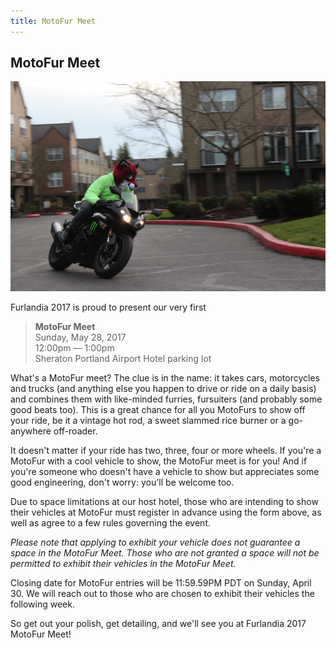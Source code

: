 ```yaml
---
title: MotoFur Meet
---
```


MotoFur Meet
------------

<img class="flavor-img" src="img/zetta.jpg">

Furlandia 2017 is proud to present our very first

> **MotoFur Meet**    
> Sunday, May 28, 2017    
> 12:00pm &mdash; 1:00pm    
> Sheraton Portland Airport Hotel parking lot

What's a MotoFur meet? The clue is in the name: it takes cars, motorcycles
and trucks (and anything else you happen to drive or ride on a daily basis)
and combines them with like-minded furries, fursuiters (and probably some
good beats too).
This is a great chance for all you MotoFurs to show off your ride, be it a
vintage hot rod, a sweet slammed rice burner or a go-anywhere off-roader.

It doesn't matter if your ride has two, three, four or more wheels. If you're
a MotoFur with a cool vehicle to show, the MotoFur meet is for you! And if
you're someone who doesn't have a vehicle to show but appreciates some good
engineering, don't worry: you'll be welcome too.

Due to space limitations at our host hotel, those who are intending to show
their vehicles at MotoFur must register in advance using the form above, as
well as agree to a few rules governing the event.

*Please note that applying to exhibit your vehicle does not guarantee a space
in the MotoFur Meet. Those who are not granted a space will not be permitted
to exhibit their vehicles in the MotoFur Meet.*

Closing date for MotoFur entries will be 11:59.59PM PDT on Sunday, April 30.
We will reach out to those who are chosen to exhibit their vehicles the
following week.

So get out your polish, get detailing, and we'll see you at Furlandia 2017
MotoFur Meet!
